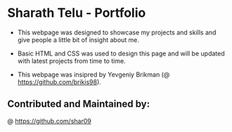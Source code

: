 # Sharath Telu - Portfolio

* This webpage was designed to showcase my projects and skills and give people a little bit of insight about me.

* Basic HTML and CSS was used to design this page and will be updated with latest projects from time to time.

* This webpage was insipred by Yevgeniy Brikman (@ https://github.com/brikis98).

## Contributed and Maintained by:

@ https://github.com/shar09  
